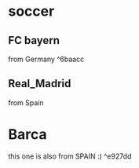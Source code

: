 # soccer


## FC bayern

from Germany ^6baacc






## Real_Madrid

from Spain


# Barca

this one is also from SPAIN :) ^e927dd

